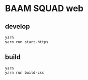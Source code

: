 # BAAM SQUAD web

## develop

```bash
yarn
yarn run start-https
```

## build

```bash
yarn
yarn run build-css
```
